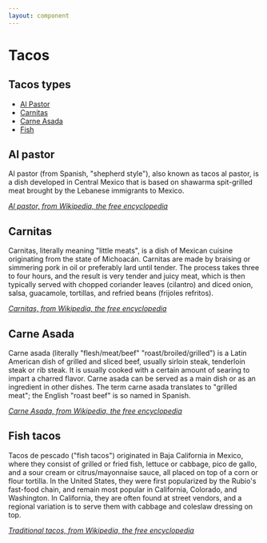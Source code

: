```yaml
---
layout: component
---
```


<script>require(['/assets/node_modules/@rhelements/rh-dropdown/rh-dropdown.compiled.js'])</script>
<noscript>
  <style>
    rh-dropdown:not([defined]) {
      opacity: 1;
    }
  </style>
</noscript>

<style>
section { margin-top: 1.5em; }
</style>

# Tacos

<rh-dropdown>
  <rh-dropdown-button>
    <h2>Tacos types</h2>
  </rh-dropdown-button>
  <rh-dropdown-menu>
    <ul>
      <li><a href="#al-pastor">Al Pastor</a></li>
      <li><a href="#carnitas">Carnitas</a></li>
      <li><a href="#carne-asada">Carne Asada</a></li>
      <li><a href="#fish">Fish</a></li>
    </ul>
  </rh-dropdown-menu>
</rh-dropdown>

<section id="al-pastor">
  <h2>Al pastor</h2>
  <p>Al pastor (from Spanish, "shepherd style"), also known as tacos al pastor, is a dish developed in Central Mexico that is based on shawarma spit-grilled meat brought by the Lebanese immigrants to Mexico.</p>
  <p><cite><a href="https://en.wikipedia.org/wiki/Al_pastor">Al pastor, from Wikipedia, the free encyclopedia</a></cite></p>
</section>

<section id="carnitas">
  <h2>Carnitas</h2>
  <p>Carnitas, literally meaning "little meats", is a dish of Mexican cuisine originating from the state of Michoacán. Carnitas are made by braising or simmering pork in oil or preferably lard until tender. The process takes three to four hours, and the result is very tender and juicy meat, which is then typically served with chopped coriander leaves (cilantro) and diced onion, salsa, guacamole, tortillas, and refried beans (frijoles refritos).</p>
  <p><cite><a href="https://en.wikipedia.org/wiki/Carnitas">Carnitas, from Wikipedia, the free encyclopedia</a></cite></p>
</section>

<section id="carne-asada">
  <h2>Carne Asada</h2>
  <p>Carne asada (literally "flesh/meat/beef" "roast/broiled/grilled") is a Latin American dish of grilled and sliced beef, usually sirloin steak, tenderloin steak or rib steak. It is usually cooked with a certain amount of searing to impart a charred flavor. Carne asada can be served as a main dish or as an ingredient in other dishes. The term carne asada translates to "grilled meat"; the English "roast beef" is so named in Spanish.</p>
  <p><cite><a href="https://en.wikipedia.org/wiki/Carne_asada">Carne Asada, from Wikipedia, the free encyclopedia</a></cite></p>
</section>

<section id="fish">
  <h2>Fish tacos</h2>
  <p>Tacos de pescado ("fish tacos") originated in Baja California in Mexico, where they consist of grilled or fried fish, lettuce or cabbage, pico de gallo, and a sour cream or citrus/mayonnaise sauce, all placed on top of a corn or flour tortilla. In the United States, they were first popularized by the Rubio's fast-food chain, and remain most popular in California, Colorado, and Washington. In California, they are often found at street vendors, and a regional variation is to serve them with cabbage and coleslaw dressing on top.</p>
  <p><cite><a href="https://en.wikipedia.org/wiki/Taco#Traditional_tacos">Traditional tacos, from Wikipedia, the free encyclopedia</a></cite></p>
</section>
